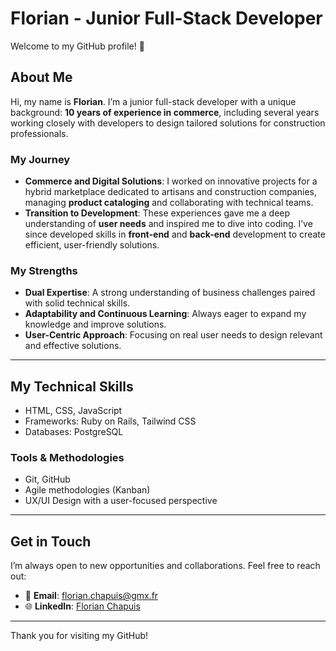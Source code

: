# Florian - Junior Full-Stack Developer

Welcome to my GitHub profile! 🚀

## About Me

Hi, my name is **Florian**. I’m a junior full-stack developer with a unique background: **10 years of experience in commerce**, including several years working closely with developers to design tailored solutions for construction professionals.

### My Journey
- **Commerce and Digital Solutions**: I worked on innovative projects for a hybrid marketplace dedicated to artisans and construction companies, managing **product cataloging** and collaborating with technical teams.
- **Transition to Development**: These experiences gave me a deep understanding of **user needs** and inspired me to dive into coding. I’ve since developed skills in **front-end** and **back-end** development to create efficient, user-friendly solutions.

### My Strengths
- **Dual Expertise**: A strong understanding of business challenges paired with solid technical skills.
- **Adaptability and Continuous Learning**: Always eager to expand my knowledge and improve solutions.
- **User-Centric Approach**: Focusing on real user needs to design relevant and effective solutions.

---

## My Technical Skills
- HTML, CSS, JavaScript
- Frameworks: Ruby on Rails, Tailwind CSS
- Databases: PostgreSQL

### Tools & Methodologies
- Git, GitHub
- Agile methodologies (Kanban)
- UX/UI Design with a user-focused perspective

---

## Get in Touch

I’m always open to new opportunities and collaborations. Feel free to reach out:

- 📧 **Email**: [florian.chapuis@gmx.fr](mailto:florian.chapuis@gmx.fr)
- 🌐 **LinkedIn**: [Florian Chapuis]( www.linkedin.com/in/florian-chapuis)

---

Thank you for visiting my GitHub!


